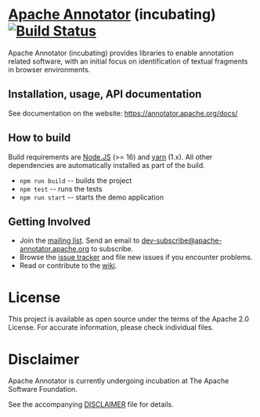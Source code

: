 # [Apache Annotator](http://annotator.apache.org/) (incubating) [![Build Status](https://github.com/apache/incubator-annotator/actions/workflows/node.js.yml/badge.svg)](https://github.com/apache/incubator-annotator/actions/workflows/node.js.yml)

Apache Annotator (incubating) provides libraries to enable annotation related
software, with an initial focus on identification of textual fragments in
browser environments.

## Installation, usage, API documentation

See documentation on the website: <https://annotator.apache.org/docs/>

## How to build

Build requirements are [Node.JS](https://nodejs.org/) (>= 16) and [yarn](https://yarnpkg.com) (1.x). All
other dependencies are automatically installed as part of the build.

* `npm run build` -- builds the project
* `npm test` -- runs the tests
* `npm run start` -- starts the demo application

## Getting Involved

* Join the [mailing list](http://mail-archives.apache.org/mod_mbox/incubator-annotator-dev/). Send an email to
  dev-subscribe@apache-annotator.apache.org to subscribe.
* Browse the [issue tracker](https://github.com/apache/incubator-annotator/issues) and file new issues if you encounter problems.
* Read or contribute to the [wiki](https://github.com/apache/incubator-annotator/wiki).

# License

This project is available as open source under the terms of the Apache 2.0 License. 
For accurate information, please check individual files.

# Disclaimer

Apache Annotator is currently undergoing incubation at The Apache Software
Foundation.

See the accompanying [DISCLAIMER](./DISCLAIMER-WIP) file for details.
